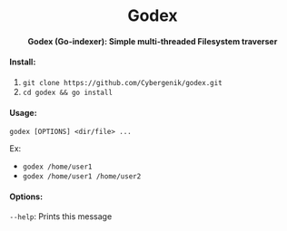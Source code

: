 <h1 align="center">Godex</h1>
<div align="center">
<h4>
Godex (Go-indexer): Simple multi-threaded Filesystem traverser
</h4>
</div>

#### Install:
1. `git clone https://github.com/Cybergenik/godex.git`
2. `cd godex && go install`

#### Usage: 
`godex [OPTIONS] <dir/file> ...`

Ex: 
- `godex /home/user1`
- `godex /home/user1 /home/user2`
#### Options:
`--help`: Prints this message
